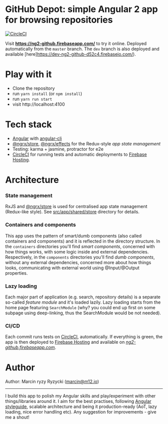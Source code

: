 # GitHub Depot: simple Angular 2 app for browsing repositories
[![CircleCI](https://circleci.com/gh/ryzy/play-ng2-github.svg?style=svg)](https://circleci.com/gh/ryzy/play-ng2-github)

Visit **https://ng2-github.firebaseapp.com/** to try it online.
Deployed automatically from the `master` branch. The `dev` branch
is also deployed and available [here]https://dev-ng2-github-d52c4.firebaseio.com/).


# Play with it

* Clone the repository
* run `yarn install` (or `npm install`)
* run `yarn run start`
* visit http://localhost:4100


# Tech stack

* [Angular](https://angular.io/) with [angular-cli](https://github.com/angular/angular-cli)
* [@ngrx/store](https://github.com/ngrx/store), [@ngrx/effects](https://github.com/ngrx/effects)
  for the Redux-style *app state management*
* Testing: karma + jasmine, protractor for e2e
* [CircleCI](https://circleci.com/gh/ryzy/play-ng2-github) for running
  tests and automatic deployments to [Firebase Hosting](https://firebase.google.com/).


# Architecture

### State management

RxJS and [@ngrx/store](https://github.com/ngrx/store) is used for
centralised app state management (Redux-like style).
See [src/app/shared/store](https://github.com/ryzy/play-ng2-github/tree/master/src/app/shared/store)
directory for details.

### Containers and components
This app uses the pattern of smart/dumb components (also called containers
and components) and it is reflected in the directory structure.
In the `containers` directories you'll find *smart components*,
concerned with how things works, with some logic inside and external
dependencies. Respectively, in the `components` directories you'll find
*dumb components*, without any external dependencies, concerned more
about how things looks, communicating with external world
using @Input/@Output properties.

### Lazy loading
Each major part of application (e.g. search, repository details)
is a separate so-called _feature module_ and it's loaded lazily.
Lazy loading starts from the home page featuring `SearchModule`
(why? you could end up first on some subpage using deep-linking, thus
the SearchModule would be not needed).

### CI/CD
Each commit runs tests on [CircleCI](https://circleci.com/gh/ryzy/play-ng2-github),
automatically. If everything is green, the app is then deployed to
[Firebase Hosting](https://firebase.google.com/) and available on
*[ng2-github.firebaseapp.com](https://ng2-github.firebaseapp.com/)*.


# Author

Author: Marcin ryzy Ryzycki (<marcin@m12.io>)

---

I build this app to polish my Angular skills and play/experiment with
other things/libraries around it. I aim for the best practises,
following [Angular styleguide](https://angular.io/docs/ts/latest/guide/style-guide.html),
scalable architecture and being it production-ready (AoT, lazy loading,
nice error handling etc). Any suggestion for improvements - give me a shout!
